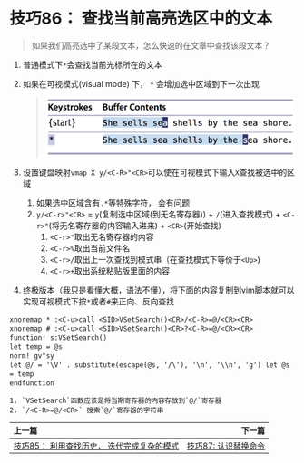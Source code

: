 # 技巧86： 查找当前高亮选区中的文本
> 如果我们高亮选中了某段文本，怎么快速的在文章中查找该段文本？

1. 普通模式下`*`会查找当前光标所在的文本
2. 如果在可视模式(visual mode) 下， `*` 会增加选中区域到下一次出现
    > ![](../../images/tip86.png)
3. 设置键盘映射`vmap X y/<C-R>"<CR>`可以使在可视模式下输入`X`查找被选中的区域
    1. 如果选中区域含有`.*`等特殊字符， 会有问题
    2. `y/<C-r>"<CR>` = `y`(复制选中区域(到无名寄存器)) + `/`(进入查找模式) + `<C-r>"`(将无名寄存器的内容输入进来) + `<CR>`(开始查找)
        1. `<C-r>"`取出无名寄存器的内容
        2. `<C-r>%`取出当前文件名
        3. `<C-r>/`取出上一次查找到模式串（在查找模式下等价于`<Up>`)
        4. `<C-r>+`取出系统粘贴版里面的内容
        
4. 终极版本（我只是看懂大概，语法不懂），将下面的内容复制到vim脚本就可以实现可视模式下按`*`或者`#`来正向、反向查找      

```Shell
xnoremap * :<C-u>call <SID>VSetSearch()<CR>/<C-R>=@/<CR><CR> 
xnoremap # :<C-u>call <SID>VSetSearch()<CR>?<C-R>=@/<CR><CR>
function! s:VSetSearch()
let temp = @s
norm! gv"sy
let @/ = '\V' . substitute(escape(@s, '/\'), '\n', '\\n', 'g') let @s = temp
endfunction
```


    1. `VSetSearch`函数应该是将当期寄存器的内容存放到`@/`寄存器
    2. `/<C-R>=@/<CR>` 搜索`@/`寄存器的字符串
    
    
|上一篇|下一篇|
|:---|---:|
|[技巧85： 利用查找历史， 迭代完成复杂的模式](tip85.md)|[技巧87: 认识替换命令](../chapter14_substitute/tip87.md)|
        